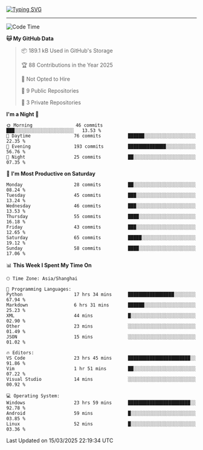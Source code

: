 <a href="https://git.io/typing-svg"><img src="https://readme-typing-svg.demolab.com?font=Jersey+10&size=33&pause=1000&color=0077B8&vCenter=true&width=429&height=46&lines=TALK+LESS,+SMILE+MORE." alt="Typing SVG" /></a>

---

<!--START_SECTION:waka-->
![Code Time](http://img.shields.io/badge/Code%20Time-196%20hrs%2047%20mins-blue)

**🐱 My GitHub Data** 

> 📦 189.1 kB Used in GitHub's Storage 
 > 
> 🏆 88 Contributions in the Year 2025
 > 
> 🚫 Not Opted to Hire
 > 
> 📜 9 Public Repositories 
 > 
> 🔑 3 Private Repositories 
 > 
**I'm a Night 🦉** 

```text
🌞 Morning                46 commits          ███░░░░░░░░░░░░░░░░░░░░░░   13.53 % 
🌆 Daytime                76 commits          ██████░░░░░░░░░░░░░░░░░░░   22.35 % 
🌃 Evening                193 commits         ██████████████░░░░░░░░░░░   56.76 % 
🌙 Night                  25 commits          ██░░░░░░░░░░░░░░░░░░░░░░░   07.35 % 
```
📅 **I'm Most Productive on Saturday** 

```text
Monday                   28 commits          ██░░░░░░░░░░░░░░░░░░░░░░░   08.24 % 
Tuesday                  45 commits          ███░░░░░░░░░░░░░░░░░░░░░░   13.24 % 
Wednesday                46 commits          ███░░░░░░░░░░░░░░░░░░░░░░   13.53 % 
Thursday                 55 commits          ████░░░░░░░░░░░░░░░░░░░░░   16.18 % 
Friday                   43 commits          ███░░░░░░░░░░░░░░░░░░░░░░   12.65 % 
Saturday                 65 commits          █████░░░░░░░░░░░░░░░░░░░░   19.12 % 
Sunday                   58 commits          ████░░░░░░░░░░░░░░░░░░░░░   17.06 % 
```


📊 **This Week I Spent My Time On** 

```text
🕑︎ Time Zone: Asia/Shanghai

💬 Programming Languages: 
Python                   17 hrs 34 mins      █████████████████░░░░░░░░   67.94 % 
Markdown                 6 hrs 31 mins       ██████░░░░░░░░░░░░░░░░░░░   25.23 % 
XML                      44 mins             █░░░░░░░░░░░░░░░░░░░░░░░░   02.90 % 
Other                    23 mins             ░░░░░░░░░░░░░░░░░░░░░░░░░   01.49 % 
JSON                     15 mins             ░░░░░░░░░░░░░░░░░░░░░░░░░   01.02 % 

🔥 Editors: 
VS Code                  23 hrs 45 mins      ███████████████████████░░   91.86 % 
Vim                      1 hr 51 mins        ██░░░░░░░░░░░░░░░░░░░░░░░   07.22 % 
Visual Studio            14 mins             ░░░░░░░░░░░░░░░░░░░░░░░░░   00.92 % 

💻 Operating System: 
Windows                  23 hrs 59 mins      ███████████████████████░░   92.78 % 
Android                  59 mins             █░░░░░░░░░░░░░░░░░░░░░░░░   03.85 % 
Linux                    52 mins             █░░░░░░░░░░░░░░░░░░░░░░░░   03.36 % 
```


 Last Updated on 15/03/2025 22:19:34 UTC
<!--END_SECTION:waka-->

